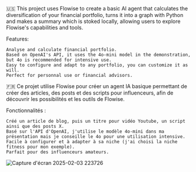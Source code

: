 🇺🇸 This project uses Flowise to create a basic AI agent that calculates the diversification of your financial portfolio, turns it into a graph with Python and makes a summary which is stoked locally, allowing users to explore Flowise's capabilities and tools.

Features:

    Analyse and calculate financial portfolio.
    Based on OpenAI's API, it uses the 4o-mini model in the demonstration, but 4o is recommended for intensive use.
    Easy to configure and adapt to any portfolio, you can customize it as will.
    Perfect for personnal use or financial advisors.

🇫🇷 Ce projet utilise Flowise pour créer un agent IA basique permettant de créer des articles, des posts et des scripts pour influenceurs, afin de découvrir les possibilités et les outils de Flowise.

Fonctionnalités :

    Créé un article de blog, puis un titre pour vidéo Youtube, un script ainsi que des posts X.
    Basé sur l'API d'OpenAI, j'utilise le modèle 4o-mini dans ma présentation mais je conseille le 4o pour une utilisation intensive.
    Facile à configurer et à adapter à sa niche (j'ai choisi la niche fitness pour mon exemple).
    Parfait pour des influenceurs amateurs.

![Capture d'écran 2025-02-03 223726](https://github.com/user-attachments/assets/31bab9ed-5b9c-4210-87e9-b8e7e440d07f)

